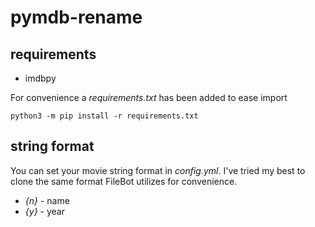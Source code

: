 # pymdb-rename

## requirements
* imdbpy

For convenience a *requirements.txt* has been added to ease import

`python3 -m pip install -r requirements.txt`

## string format
You can set your movie string format in *config.yml*.  I've tried my best to clone the same format FileBot utilizes for convenience.

* *{n}* - name
* *{y}* - year
